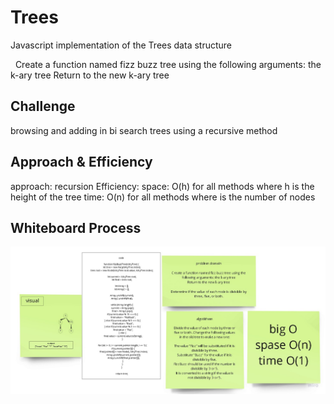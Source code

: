 # Trees
Javascript implementation of the Trees data structure

 
Create a function named fizz buzz tree using the following arguments: the k-ary tree
Return to the new k-ary tree

## Challenge
browsing and adding in bi search trees using a recursive method

## Approach & Efficiency
approach: recursion
Efficiency:
space: O(h) for all methods where h is the height of the tree
time: O(n) for all methods where is the number of nodes

## Whiteboard Process
![whiteboard](../image/Untitled.jpg)
